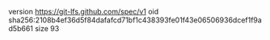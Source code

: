 version https://git-lfs.github.com/spec/v1
oid sha256:2108b4ef36d5f84dafafcd71bf1c438393fe01f43e06506936dcef1f9ad5b661
size 93
